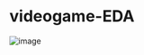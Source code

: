 # videogame-EDA
![image](https://github.com/user-attachments/assets/ab78b808-6e23-4584-aa02-2ce975491185)
